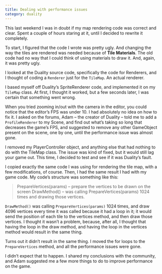 ```yaml
---
title: Dealing with performance issues
category: duality
---
```

This last weekend I was in doubt if my map rendering code was correct and clear. Spent a couple of hours staring at it, until I decided to rewrite it completely.
<!-- more -->

To start, I figured that the code I wrote was pretty ugly. And changing the way the tiles are rendered was needed because of **Tile Materials**. The old code had no way that I could think of using materials to draw it. And, again, it was pretty ugly.

I looked at the Duality source code, specifically the code for Renderers, and I thought of coding a `Renderer` just for the `TileMap`. An actual renderer.

I based myself off Duality’s SpriteRenderer code, and implemented it on my `TileMap` class. At first, I thought it worked, but a few seconds later, I was certain that something went wrong.

When you tried zooming in/out with the camera in the editor, you could notice that the editor’s FPS was under 10. I had absolutely no idea on how to fix it. I asked on the forums, Adam – the creator of Duality – told me to add a `ProfileRenderer` to my Scene, and find out what’s taking so long that decreases the game’s FPS, and suggested to remove any other GameObject present on the scene, one by one, until the performance issue was almost gone.

I removed my PlayerController object, and anything else that had nothing to do with the TileMap class. The issue was kind of fixed, but it would still lag your game out. This time, I decided to test and see if it was Duality’s fault.

I copied exactly the same code I was using for rendering the tile map, with a few modifications, of course. Then, I had the same result I had with my game code. My code’s structure was something like this:

> PrepareVertices(params) – prepare the vertices to be drawn on the screen
> DrawMethod() – was calling PrepareVertices(params) 1024 times and drawing those vertices.

`DrawMethod()` was calling `PrepareVertices(params)` 1024 times, and draw 4096 vertices every time it was called because it had a loop in it; it would send the position of each tile to the vertices method, and then draw those vertices. I thought it wasn’t a problem, because, after all, I thought that having the loop in the draw method, and having the loop in the vertices method would result in the same thing.

Turns out it didn’t result in the same thing. I moved the for loops to the `PrepareVertices` method, and all the performance issues were gone.

I didn’t expect that to happen. I shared my conclusions with the community, and Adam suggested me a few more things to do to improve performance on the game.